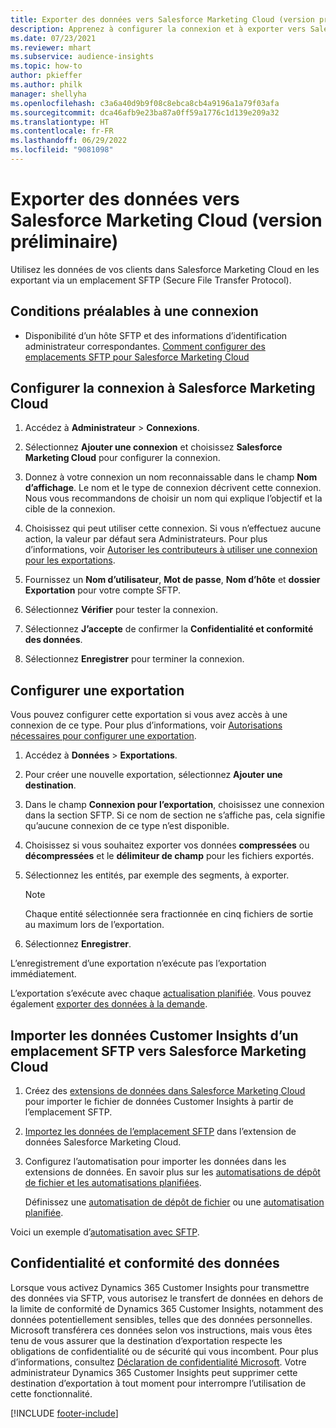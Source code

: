 ```yaml
---
title: Exporter des données vers Salesforce Marketing Cloud (version préliminaire)
description: Apprenez à configurer la connexion et à exporter vers Salesforce Marketing Cloud.
ms.date: 07/23/2021
ms.reviewer: mhart
ms.subservice: audience-insights
ms.topic: how-to
author: pkieffer
ms.author: philk
manager: shellyha
ms.openlocfilehash: c3a6a40d9b9f08c8ebca8cb4a9196a1a79f03afa
ms.sourcegitcommit: dca46afb9e23ba87a0ff59a1776c1d139e209a32
ms.translationtype: HT
ms.contentlocale: fr-FR
ms.lasthandoff: 06/29/2022
ms.locfileid: "9081098"
---
```

# <a name="export-data-to-salesforce-marketing-cloud-preview"></a>Exporter des données vers Salesforce Marketing Cloud (version préliminaire)

Utilisez les données de vos clients dans Salesforce Marketing Cloud en les exportant via un emplacement SFTP (Secure File Transfer Protocol).

## <a name="prerequisites-for-connection"></a>Conditions préalables à une connexion

- Disponibilité d’un hôte SFTP et des informations d’identification administrateur correspondantes. [Comment configurer des emplacements SFTP pour Salesforce Marketing Cloud](https://help.salesforce.com/articleView?id=sf.mc_es_configure_enhanced_ftp.htm&type=5) 

## <a name="set-up-the-connection-to-salesforce-marketing-cloud"></a>Configurer la connexion à Salesforce Marketing Cloud

1. Accédez à **Administrateur** > **Connexions**.

1. Sélectionnez **Ajouter une connexion** et choisissez **Salesforce Marketing Cloud** pour configurer la connexion.

1. Donnez à votre connexion un nom reconnaissable dans le champ **Nom d’affichage**. Le nom et le type de connexion décrivent cette connexion. Nous vous recommandons de choisir un nom qui explique l’objectif et la cible de la connexion.

1. Choisissez qui peut utiliser cette connexion. Si vous n’effectuez aucune action, la valeur par défaut sera Administrateurs. Pour plus d’informations, voir [Autoriser les contributeurs à utiliser une connexion pour les exportations](connections.md#allow-contributors-to-use-a-connection-for-exports).

1. Fournissez un **Nom d’utilisateur**, **Mot de passe**, **Nom d’hôte** et **dossier Exportation** pour votre compte SFTP.

1. Sélectionnez **Vérifier** pour tester la connexion.

1. Sélectionnez **J’accepte** de confirmer la **Confidentialité et conformité des données**.

1. Sélectionnez **Enregistrer** pour terminer la connexion.

## <a name="configure-an-export"></a>Configurer une exportation

Vous pouvez configurer cette exportation si vous avez accès à une connexion de ce type. Pour plus d’informations, voir [Autorisations nécessaires pour configurer une exportation](export-destinations.md#set-up-a-new-export).

1. Accédez à **Données** > **Exportations**.

1. Pour créer une nouvelle exportation, sélectionnez **Ajouter une destination**.

1. Dans le champ **Connexion pour l’exportation**, choisissez une connexion dans la section SFTP. Si ce nom de section ne s’affiche pas, cela signifie qu’aucune connexion de ce type n’est disponible.

1. Choisissez si vous souhaitez exporter vos données **compressées** ou **décompressées** et le **délimiteur de champ** pour les fichiers exportés.

1. Sélectionnez les entités, par exemple des segments, à exporter.

   > [!NOTE]
   > Chaque entité sélectionnée sera fractionnée en cinq fichiers de sortie au maximum lors de l’exportation. 

1. Sélectionnez **Enregistrer**.

L’enregistrement d’une exportation n’exécute pas l’exportation immédiatement.

L’exportation s’exécute avec chaque [actualisation planifiée](system.md#schedule-tab). Vous pouvez également [exporter des données à la demande](export-destinations.md#run-exports-on-demand). 

## <a name="import-customer-insights-data-from-sftp-location-to-salesforce-marketing-cloud"></a>Importer les données Customer Insights d’un emplacement SFTP vers Salesforce Marketing Cloud

1. Créez des [extensions de données dans Salesforce Marketing Cloud](https://help.salesforce.com/articleView?id=sf.mc_es_create_data_extension.htm&type=5) pour importer le fichier de données Customer Insights à partir de l’emplacement SFTP.

2. [Importez les données de l’emplacement SFTP](https://help.salesforce.com/articleView?id=sf.mc_es_import_data_extension_classic.htm&type=5) dans l’extension de données Salesforce Marketing Cloud. 

3. Configurez l’automatisation pour importer les données dans les extensions de données. En savoir plus sur les [automatisations de dépôt de fichier et les automatisations planifiées](https://help.salesforce.com/articleView?id=sf.mc_as_triggered_automations.htm&type=5).

   Définissez une [automatisation de dépôt de fichier](https://help.salesforce.com/articleView?id=sf.mc_as_define_a_triggered_automation.htm&type=5) ou une [automatisation planifiée](https://help.salesforce.com/articleView?id=sf.mc_as_define_a_scheduled_automation.htm&type=5). 

Voici un exemple d’[automatisation avec SFTP](https://help.salesforce.com/articleView?id=sf.mc_as_ftp_and_triggered_automation_scenario.htm&type=5).

## <a name="data-privacy-and-compliance"></a>Confidentialité et conformité des données

Lorsque vous activez Dynamics 365 Customer Insights pour transmettre des données via SFTP, vous autorisez le transfert de données en dehors de la limite de conformité de Dynamics 365 Customer Insights, notamment des données potentiellement sensibles, telles que des données personnelles. Microsoft transférera ces données selon vos instructions, mais vous êtes tenu de vous assurer que la destination d’exportation respecte les obligations de confidentialité ou de sécurité qui vous incombent. Pour plus d’informations, consultez [Déclaration de confidentialité Microsoft](https://go.microsoft.com/fwlink/?linkid=396732).
Votre administrateur Dynamics 365 Customer Insights peut supprimer cette destination d’exportation à tout moment pour interrompre l’utilisation de cette fonctionnalité.

[!INCLUDE [footer-include](includes/footer-banner.md)]
